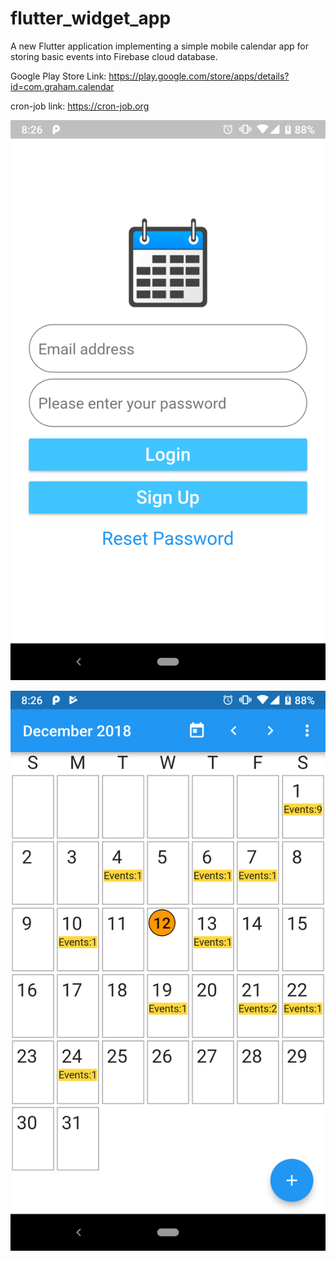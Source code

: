 # flutter_widget_app

A new Flutter application implementing a simple mobile calendar app for storing basic events into Firebase cloud database.

Google Play Store Link: https://play.google.com/store/apps/details?id=com.graham.calendar

cron-job link: https://cron-job.org

![Screenshot1](Login.png)

![Screenshot2](events_calendar.png)

